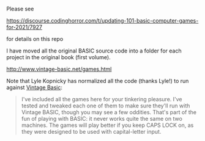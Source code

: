 Please see 

https://discourse.codinghorror.com/t/updating-101-basic-computer-games-for-2021/7927

for details on this repo

I have moved all the original BASIC source code into a folder for each project in the original book (first volume).

http://www.vintage-basic.net/games.html

Note that Lyle Kopnicky has normalized all the code (thanks Lyle!) to run against [Vintage Basic](http://www.vintage-basic.net/download.html):

> I've included all the games here for your tinkering pleasure. I've tested and tweaked each one of them to make sure they'll run with Vintage BASIC, though you may see a few oddities. That's part of the fun of playing with BASIC: it never works quite the same on two machines. The games will play better if you keep CAPS LOCK on, as they were designed to be used with capital-letter input.

